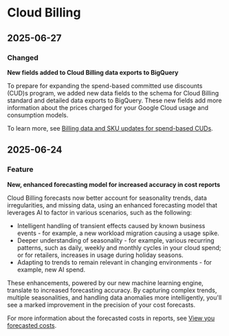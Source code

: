 # Cloud Billing

## 2025-06-27

### Changed

**New fields added to Cloud Billing data exports to BigQuery**

To prepare for expanding the spend-based committed use discounts (CUD)s program, we added new data fields to the schema for Cloud Billing standard and detailed data exports to BigQuery. These new fields add more information about the prices charged for your Google Cloud usage and consumption models.

To learn more, see [Billing data and SKU updates for spend-based CUDs](https://cloud.google.com/billing/docs/resources/multiprice-cuds).

## 2025-06-24

### Feature

**New, enhanced forecasting model for increased accuracy in cost reports**

Cloud Billing forecasts now better account for seasonality trends, data irregularities, and missing data, using an enhanced forecasting model that leverages AI to factor in various scenarios, such as the following:

* Intelligent handling of transient effects caused by known business events - for example, a new workload migration causing a usage spike.
* Deeper understanding of seasonality - for example, various recurring patterns, such as daily, weekly and monthly cycles in your cloud spend; or for retailers, increases in usage during holiday seasons.
* Adapting to trends to remain relevant in changing environments - for example, new AI spend.

These enhancements, powered by our new machine learning engine, translate to increased forecasting accuracy. By capturing complex trends, multiple seasonalities, and handling data anomalies more intelligently, you'll see a marked improvement in the precision of your cost forecasts.

For more information about the forecasted costs in reports, see
[View you forecasted costs](https://cloud.google.com/billing/docs/how-to/reports#cost-forecast).

